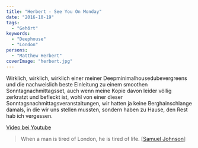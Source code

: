 ```yaml
---
title: "Herbert - See You On Monday"
date: "2016-10-19"
tags:
  - "Gehört"
keywords:
  - "Deephouse"
  - "London"
persons:
  - "Matthew Herbert"
coverImage: "herbert.jpg"
---
```


Wirklich, wirklich, wirklich einer meiner Deepminimalhousedubevergreens und die nachweislich beste Einleitung zu einem smoothen Sonntagnachmittagsset, auch wenn meine Kopie davon leider völlig zerkratzt und befleckt ist, wohl von einer dieser Sonntagsnachmittagsveranstaltungen, wir hatten ja keine Berghainschlange damals, in die wir uns stellen mussten, sondern haben zu Hause, den Rest hab ich vergessen.

<a href="https://www.youtube.com/watch?v=2Qt6K2PZNdI">Video bei Youtube</a>

> When a man is tired of London, he is tired of life. \[[Samuel Johnson](http://www.samueljohnson.com/tiredlon.html)\]
